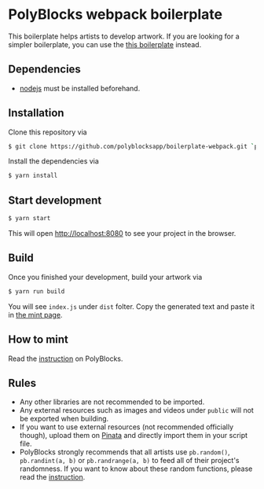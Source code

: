 # PolyBlocks webpack boilerplate

This boilerplate helps artists to develop artwork. If you are looking for a simpler boilerplate, you can use the [this boilerplate](https://github.com/polyblocksapp/boilerplate) instead.

## Dependencies

* [nodejs](https://nodejs.org/) must be installed beforehand.

## Installation

Clone this repository via
```sh
$ git clone https://github.com/polyblocksapp/boilerplate-webpack.git `polyblocks` && cd polyblocks
```

Install the dependencies via
```sh
$ yarn install
```

## Start development

```sh
$ yarn start
```

This will open [http://localhost:8080](http://localhost:8080) to see your project in the browser.

## Build

Once you finished your development, build your artwork via

```sh
$ yarn run build
```

You will see `index.js` under `dist` folter. Copy the generated text and paste it in [the mint page](https://polyblocks.io/mint).


## How to mint

Read the [instruction](https://polyblocks.io/learn/guide) on PolyBlocks.

## Rules

* Any other libraries are not recommended to be imported.
* Any external resources such as images and videos under `public` will not be exported when building.
* If you want to use external resources (not recommended officially though), upload them on [Pinata](https://www.pinata.cloud/) and directly import them in your script file.
* PolyBlocks strongly recommends that all artists use `pb.random()`, `pb.randint(a, b)` or `pb.randrange(a, b)` to feed all of their project's randomness. If you want to know about these random functions, please read the [instruction](https://polyblocks.io/learn/guide).